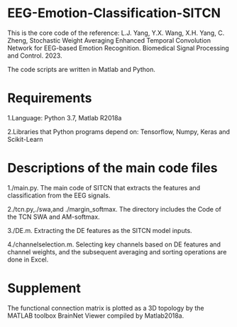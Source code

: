 # EEG-Emotion-Classification-SITCN

This is the core code of the reference: L.J. Yang, Y.X. Wang, X.H. Yang, C. Zheng, Stochastic Weight Averaging Enhanced Temporal Convolution Network for EEG-based Emotion Recognition. Biomedical Signal Processing and Control. 2023.

The code scripts are written in Matlab and Python.

# Requirements

1.Language: Python 3.7, Matlab R2018a

2.Libraries that Python programs depend on: Tensorflow, Numpy, Keras and Scikit-Learn

# Descriptions of the main code files

1./main.py. The main code of SITCN that extracts the features and classification from the EEG signals.

2./tcn.py,./swa,and ./margin_softmax. The directory includes the Code of the TCN SWA and AM-softmax.

3./DE.m. Extracting the DE features as the SITCN model inputs.

4./channelselection.m. Selecting key channels based on DE features and channel weights, and the subsequent averaging and sorting operations are done in Excel.


# Supplement
The functional connection matrix is plotted as a 3D topology by the MATLAB toolbox BrainNet Viewer compiled by Matlab2018a.
